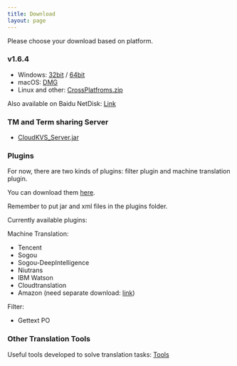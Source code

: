 ```yaml
---
title: Download
layout: page
---
```


Please choose your download based on platform.

### v1.6.4

* Windows: [32bit](https://github.com/xulihang/BasicCAT/releases/download/v1.6.4/BasicCAT-windows-x86.exe) /  [64bit](https://github.com/xulihang/BasicCAT/releases/download/v1.6.4/BasicCAT-windows-x64.exe)
* macOS:  [DMG](https://github.com/xulihang/BasicCAT/releases/download/v1.6.4/BasicCAT_mac.dmg)
* Linux and other:  [CrossPlatfroms.zip](https://github.com/xulihang/BasicCAT/releases/download/v1.6.4/BasicCAT-crossplatforms.zip)

Also available on Baidu NetDisk: [Link](https://pan.baidu.com/s/1HmD4pJ9hIYyK9bnqINtoFQ)


### TM and Term sharing Server

*  [CloudKVS_Server.jar](https://github.com/xulihang/BasicCAT/releases/download/v1.2-beta2/CloudKVS_Server.jar)


### Plugins

For now, there are two kinds of plugins: filter plugin and machine translation plugin.

You can download them [here](https://github.com/xulihang/BasicCAT/releases/download/plugins/all_plugins.zip).

Remember to put jar and xml files in the plugins folder.

Currently available plugins:

Machine Translation:

* Tencent 
* Sogou
* Sogou-DeepIntelligence
* Niutrans
* IBM Watson
* Cloudtranslation
* Amazon (need separate download: [link](https://github.com/xulihang/BasicCAT/releases/download/plugins/amazon.zip))


Filter:

* Gettext PO

### Other Translation Tools

Useful tools developed to solve translation tasks: [Tools](/tools/)

